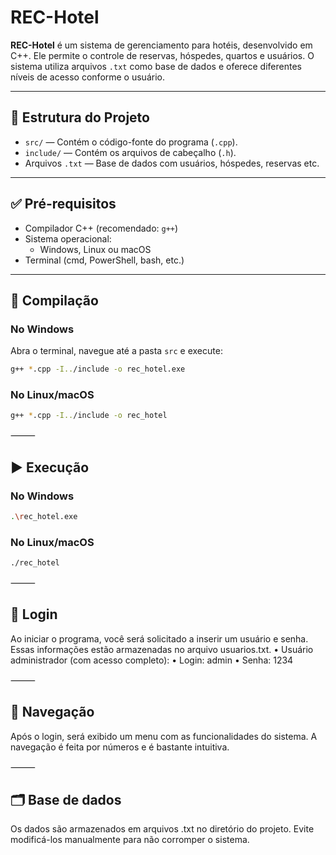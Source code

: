 # REC-Hotel

**REC-Hotel** é um sistema de gerenciamento para hotéis, desenvolvido em C++. Ele permite o controle de reservas, hóspedes, quartos e usuários. O sistema utiliza arquivos `.txt` como base de dados e oferece diferentes níveis de acesso conforme o usuário.

---

## 📁 Estrutura do Projeto

- `src/` — Contém o código-fonte do programa (`.cpp`).
- `include/` — Contém os arquivos de cabeçalho (`.h`).
- Arquivos `.txt` — Base de dados com usuários, hóspedes, reservas etc.

---

## ✅ Pré-requisitos

- Compilador C++ (recomendado: `g++`)
- Sistema operacional:
  - Windows, Linux ou macOS
- Terminal (cmd, PowerShell, bash, etc.)

---

## 🔧 Compilação

### No Windows

Abra o terminal, navegue até a pasta `src` e execute:

```bash
g++ *.cpp -I../include -o rec_hotel.exe
```

### No Linux/macOS

```bash
g++ *.cpp -I../include -o rec_hotel
```


⸻

## ▶️ Execução

### No Windows

```bash
.\rec_hotel.exe
```

### No Linux/macOS

```bash
./rec_hotel
```


⸻

## 🔐 Login

Ao iniciar o programa, você será solicitado a inserir um usuário e senha. Essas informações estão armazenadas no arquivo usuarios.txt.
	•	Usuário administrador (com acesso completo):
	•	Login: admin
	•	Senha: 1234

⸻

## 🧭 Navegação

Após o login, será exibido um menu com as funcionalidades do sistema. A navegação é feita por números e é bastante intuitiva.

⸻

## 🗂️ Base de dados

Os dados são armazenados em arquivos .txt no diretório do projeto. Evite modificá-los manualmente para não corromper o sistema.
